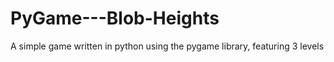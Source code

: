 # PyGame---Blob-Heights
A simple game written in python using the pygame library, featuring 3 levels
